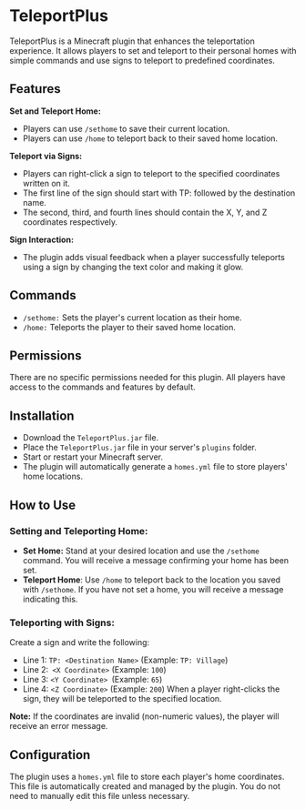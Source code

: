 # TeleportPlus

TeleportPlus is a Minecraft plugin that enhances the teleportation experience. It allows players to set and teleport to their personal homes with simple commands and use signs to teleport to predefined coordinates.

## Features
**Set and Teleport Home:**

- Players can use `/sethome` to save their current location.
- Players can use `/home` to teleport back to their saved home location.

**Teleport via Signs:**

- Players can right-click a sign to teleport to the specified coordinates written on it.
- The first line of the sign should start with TP: followed by the destination name.
- The second, third, and fourth lines should contain the X, Y, and Z coordinates respectively.

**Sign Interaction:**

- The plugin adds visual feedback when a player successfully teleports using a sign by changing the text color and making it glow.

## Commands
- `/sethome:` Sets the player's current location as their home.
- `/home:` Teleports the player to their saved home location.

## Permissions
There are no specific permissions needed for this plugin. All players have access to the commands and features by default.

## Installation
- Download the `TeleportPlus.jar` file.
- Place the `TeleportPlus.jar` file in your server's `plugins` folder.
- Start or restart your Minecraft server.
- The plugin will automatically generate a `homes.yml` file to store players' home locations.

## How to Use
### Setting and Teleporting Home:
- **Set Home:** Stand at your desired location and use the `/sethome` command. You will receive a message confirming your home has been set.
- **Teleport Home**: Use `/home` to teleport back to the location you saved with `/sethome`. If you have not set a home, you will receive a message indicating this.

### Teleporting with Signs:
Create a sign and write the following:
- Line 1: `TP: <Destination Name>` (Example: `TP: Village`)
- Line 2:` <X Coordinate>` (Example: `100`)
- Line 3: `<Y Coordinate> `(Example: `65`)
- Line 4: `<Z Coordinate>` (Example: `200`)
When a player right-clicks the sign, they will be teleported to the specified location.

**Note:** If the coordinates are invalid (non-numeric values), the player will receive an error message.

## Configuration
The plugin uses a `homes.yml` file to store each player's home coordinates. This file is automatically created and managed by the plugin. You do not need to manually edit this file unless necessary.

